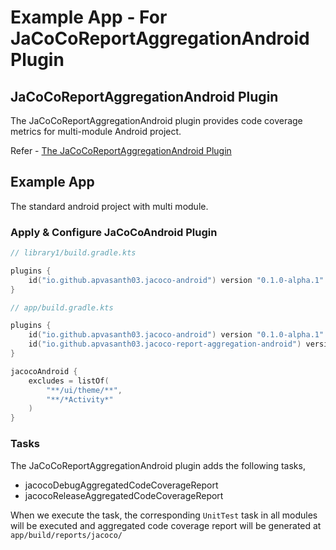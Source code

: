 # Example App - For JaCoCoReportAggregationAndroid Plugin

## JaCoCoReportAggregationAndroid Plugin

The JaCoCoReportAggregationAndroid plugin provides code coverage metrics for multi-module Android project.

Refer - [The JaCoCoReportAggregationAndroid Plugin](../../documentation/jacoco_report_aggregation_android_plugin.md)

## Example App

The standard android project with multi module.

### Apply & Configure JaCoCoAndroid Plugin

```kotlin
// library1/build.gradle.kts

plugins {
    id("io.github.apvasanth03.jacoco-android") version "0.1.0-alpha.1"
}
```

```kotlin
// app/build.gradle.kts

plugins {
    id("io.github.apvasanth03.jacoco-android") version "0.1.0-alpha.1"
    id("io.github.apvasanth03.jacoco-report-aggregation-android") version "0.1.0-alpha.1"
}

jacocoAndroid {
    excludes = listOf(
        "**/ui/theme/**",
        "**/*Activity*"
    )
}
```

### Tasks

The JaCoCoReportAggregationAndroid plugin adds the following tasks,

- jacocoDebugAggregatedCodeCoverageReport
- jacocoReleaseAggregatedCodeCoverageReport

When we execute the task, the corresponding `UnitTest` task in all modules will be executed and aggregated code coverage
report will be generated at `app/build/reports/jacoco/` 
